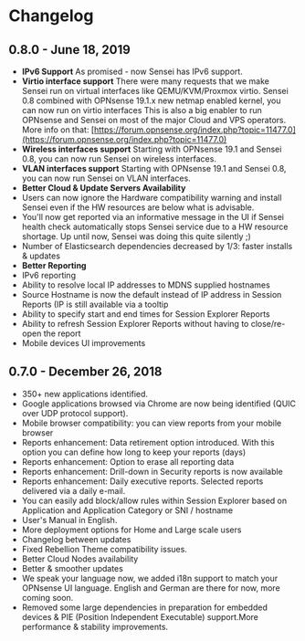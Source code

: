 # Changelog

## 0.8.0 - June 18, 2019

* **IPv6 Support** As promised - now Sensei has IPv6 support.
* **Virtio interface support** There were many requests that we make Sensei run on virtual interfaces like QEMU/KVM/Proxmox virtio. Sensei 0.8 combined with OPNsense 19.1.x new netmap enabled kernel, you can now run on virtio interfaces This is also a big enabler to run OPNsense and Sensei on most of the major Cloud and VPS operators. More info on that: [https://forum.opnsense.org/index.php?topic=11477.0](https://forum.opnsense.org/index.php?topic=11477.0)
* **Wireless interfaces support** Starting with OPNsense 19.1 and Sensei 0.8, you can now run Sensei on wireless interfaces.
* **VLAN interfaces support** Starting with OPNsense 19.1 and Sensei 0.8, you can now run Sensei on VLAN interfaces.
* **Better Cloud & Update Servers Availability**
* Users can now ignore the Hardware compatibility warning and install Sensei even if the HW resources are below what is advisable.
* You'll now get reported via an informative message in the UI if Sensei health check automatically stops Sensei service due to a HW resource shortage. Up until now, Sensei was doing this quite silently ;\)
* Number of Elasticsearch dependencies decreased by 1/3: faster installs & updates
* **Better Reporting**
* IPv6 reporting
* Ability to resolve local IP addresses to MDNS supplied hostnames
* Source Hostname is now the default instead of IP address in Session Reports \(IP is still available via a tooltip
* Ability to specify start and end times for Session Explorer Reports
* Ability to refresh Session Explorer Reports without having to close/re-open the report
* Mobile devices UI improvements

## 0.7.0 - December 26, 2018

* 350+ new applications identified.
* Google applications browsed via Chrome are now being identified \(QUIC over UDP protocol support\).
* Mobile browser compatibility: you can view reports from your mobile browser
* Reports enhancement: Data retirement option introduced. With this option you can define how long to keep your reports \(days\)
* Reports enhancement: Option to erase all reporting data
* Reports enhancement: Drill-down in Security reports is now available
* Reports enhancement: Daily executive reports. Selected reports delivered via a daily e-mail.
* You can easily add block/allow rules within Session Explorer based on Application and Application Category or SNI / hostname
* User's Manual in English.
* More deployment options for Home and Large scale users
* Changelog between updates
* Fixed Rebellion Theme compatibility issues.
* Better Cloud Nodes availability
* Better & smoother updates
* We speak your language now, we added i18n support to match your OPNsense UI language. English and German are there for now, more coming soon.
* Removed some large dependencies in preparation for embedded devices & PIE \(Position Independent Executable\) support.More performance & stability improvements.

